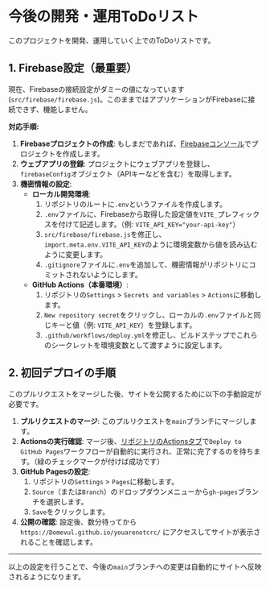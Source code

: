 # 今後の開発・運用ToDoリスト

このプロジェクトを開発、運用していく上でのToDoリストです。

## 1. Firebase設定（最重要）

現在、Firebaseの接続設定がダミーの値になっています (`src/firebase/firebase.js`)。このままではアプリケーションがFirebaseに接続できず、機能しません。

**対応手順:**

1.  **Firebaseプロジェクトの作成**: もしまだであれば、[Firebaseコンソール](https://console.firebase.google.com/)でプロジェクトを作成します。
2.  **ウェブアプリの登録**: プロジェクトにウェブアプリを登録し、`firebaseConfig`オブジェクト（APIキーなどを含む）を取得します。
3.  **機密情報の設定**:
    - **ローカル開発環境**:
        1.  リポジトリのルートに`.env`というファイルを作成します。
        2.  `.env`ファイルに、Firebaseから取得した設定値を`VITE_`プレフィックスを付けて記述します。（例: `VITE_API_KEY="your-api-key"`）
        3.  `src/firebase/firebase.js`を修正し、`import.meta.env.VITE_API_KEY`のように環境変数から値を読み込むように変更します。
        4.  `.gitignore`ファイルに`.env`を追加して、機密情報がリポジトリにコミットされないようにします。
    - **GitHub Actions（本番環境）**:
        1.  リポジトリの`Settings` > `Secrets and variables` > `Actions`に移動します。
        2.  `New repository secret`をクリックし、ローカルの`.env`ファイルと同じキーと値（例: `VITE_API_KEY`）を登録します。
        3.  `.github/workflows/deploy.yml`を修正し、ビルドステップでこれらのシークレットを環境変数として渡すように設定します。

## 2. 初回デプロイの手順

このプルリクエストをマージした後、サイトを公開するために以下の手動設定が必要です。

1.  **プルリクエストのマージ**: このプルリクエストを`main`ブランチにマージします。
2.  **Actionsの実行確認**: マージ後、[リポジトリのActionsタブ](https://github.com/Domevul/youarenotcrc/actions)で`Deploy to GitHub Pages`ワークフローが自動的に実行され、正常に完了するのを待ちます。（緑のチェックマークが付けば成功です）
3.  **GitHub Pagesの設定**:
    1.  リポジトリの`Settings` > `Pages`に移動します。
    2.  `Source`（または`Branch`）のドロップダウンメニューから`gh-pages`ブランチを選択します。
    3.  `Save`をクリックします。
4.  **公開の確認**: 設定後、数分待ってから `https://Domevul.github.io/youarenotcrc/` にアクセスしてサイトが表示されることを確認します。

---

以上の設定を行うことで、今後の`main`ブランチへの変更は自動的にサイトへ反映されるようになります。
